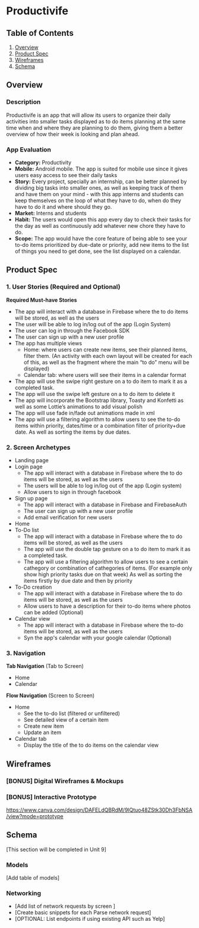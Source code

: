 # Productivife

## Table of Contents
1. [Overview](#Overview)
1. [Product Spec](#Product-Spec)
1. [Wireframes](#Wireframes)
2. [Schema](#Schema)

## Overview
### Description
Productivife is an app that will allow its users to organize their daily activities into smaller tasks displayed as to do items planning at the same time when and where they are planning to do them, giving them a better overview of how their week is looking and plan ahead.

### App Evaluation
- **Category:** Productivity
- **Mobile:** Android mobile. The app is suited for mobile use since it gives users easy access to see their daily tasks
- **Story:** Every project, specially an internship, can be better planned by dividing big tasks into smaller ones, as well as keeping track of them and have them on your mind - with this app interns and students can keep themselves on the loop of what they have to do, when do they have to do it and where should they go.
- **Market:** Interns and students
- **Habit:** The users would open this app every day to check their tasks for the day as well as continuously add whatever new chore they have to do.
- **Scope:** The app would have the core feature of being able to see your to-do items prioritized by due-date or priority, add new items to the list of things you need to get done, see the list displayed on a calendar.

## Product Spec

### 1. User Stories (Required and Optional)

**Required Must-have Stories**

* The app will interact with a database in Firebase where the to do items will be stored, as well as the users
* The user will be able to log in/log out of the app (Login System)
* The user can log in through the Facebook SDK
* The user can sign up with a new user profile
* The app has multiple views
  * Home: where users can create new items, see their planned items, filter them. (An activity with each own layout will be created for each of this, as well as the fragment where the main “to do” menu will be displayed)
  * Calendar tab: where users will see their items in a calendar format
* The app will use the swipe right gesture on a to do item to mark it as a completed task.
* The app will use the swipe left gesture on a to do item to delete it
* The app will incorporate the Bootstrap library, Toasty and Konfetti as well as some Lottie’s animations to add visual polish
* The app will use fade in/fade out animations made in xml
* The app will use a filtering algorithm to allow users to see the to-do items within priority, dates/time or a combination filter of priority+due date. As well as sorting the items by due dates.


### 2. Screen Archetypes

* Landing page
* Login page
   * The app will interact with a database in Firebase where the to do items will be stored, as well as the users
   * The users will be able to log in/log out of the app (Login system)
   * Allow users to sign in through facebook
* Sign up page
   * The app will interact with a database in Firebase and FirebaseAuth
   * The user can sign up with a new user profile
   * Add email verification for new users
 * Home
 * To-Do list
    * The app will interact with a database in Firebase where the to do items will be stored, as well as the users
    * The app will use the double tap gesture on a to do item to mark it as a completed task.
    * The app will use a filtering algorithm to allow users to see a certain cathegory or combination of cathegories of items. (For example only show high priority tasks due on that week) As well as sorting the items firstly by due date and then by priority
  * To-Do creation
    * The app will interact with a database in Firebase where the to do items will be stored, as well as the users
    * Allow users to have a description for their to-do items where photos can be added (Optional)
  * Calendar view
    * The app will interact with a database in Firebase where the to-do items will be stored, as well as the users
    * Syn the app's calendar with your google calendar (Optional)

### 3. Navigation

**Tab Navigation** (Tab to Screen)

* Home
* Calendar

**Flow Navigation** (Screen to Screen)

* Home
   * See the to-do list (filtered or unfiltered)
   * See detailed view of a certain item
   * Create new item
   * Update an item
* Calendar tab
   * Display the title of the to do items on the calendar view

## Wireframes


### [BONUS] Digital Wireframes & Mockups

### [BONUS] Interactive Prototype
https://www.canva.com/design/DAFELdQBRdM/9lQtuo48ZStk30Dh3FbNSA/view?mode=prototype 

## Schema 
[This section will be completed in Unit 9]
### Models
[Add table of models]
### Networking
- [Add list of network requests by screen ]
- [Create basic snippets for each Parse network request]
- [OPTIONAL: List endpoints if using existing API such as Yelp]
